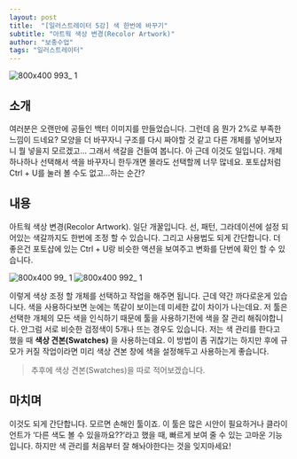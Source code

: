 ```yaml
---
layout: post
title:  "[일러스트레이터 5강] 색 한번에 바꾸기"
subtitle: "아트웍 색상 변경(Recolor Artwork)"
author: "보충수업"
tags: "일러스트레이터"
---
```


![800x400 993_ 1](https://user-images.githubusercontent.com/42730616/45138106-41d6f100-b1e6-11e8-8d43-851f236f4592.png)

## 소개
여러분은 오랜만에 공들인 백터 이미지를 만들었습니다. 그런데 음 뭔가 2%로 부족한 느낌이 드네요? 모양을 더 바꾸자니 구조를 다시 짜야할 것 같고 다른 개체를 넣어보자니 뭘 넣을지 모르겠고... 그래서 색갈을 건들여 봅니다. 아 근데 이것도 일입니다. 개체 하나하나 선택해서 색을 바꾸자니 한두개면 몰라도 선택할께 너무 많네요. 포토샵처럼 Ctrl + U를 눌러 볼 수도 없고...하는 순간?

## 내용
아트웍 색상 변경(Recolor Artwork). 일단 개꿀입니다. 선, 패턴, 그라데이션에 설정 되어있는 색갈까지도 한번에 조정 할 수 있습니다. 그리고 사용법도 되게 간단합니다. 더 좋은건 포토샵에 있는 Ctrl + U랑 비슷한 액션을 보여주고 변화를 단번에 확인 할 수 있습니다.

![800x400 99_ 1](https://user-images.githubusercontent.com/42730616/45138110-44d1e180-b1e6-11e8-8c6f-5da9dd0ac574.png)
![800x400 992_ 1](https://user-images.githubusercontent.com/42730616/45138118-48fdff00-b1e6-11e8-84f5-d084935252d6.png)

이렇게 색상 조정 할 개체를 선택하고 작업을 해주면 됩니다. 근데 약간 까다로운게 있습니다. 색을 사용하다보면 눈에는 똑같이 보이는데 미세한 값이 차이가 나는데요. 저 툴은 선택한 개체의 모든 색을 인식하기 때문에 툴을 사용하기전에 색을 잘 관리 해줘야합니다. 안그럼 서로 비슷한 검정색이 5개나 뜨는 경우도 있습니다. 저는 색 관리를 한다고 했을 때 **색상 견본(Swatches)** 을 사용하는데요. 이 방법이 좀 귀찮기는 하지만 후에 규모가 커질 작업이라면 미리 색상 견본 창에 색을 설정해두고 사용하는게 좋습니다.

>추후에 색상 견본(Swatches)을 따로 적어보겠습니다.


## 마치며
이것도 되게 간단합니다. 모르면 손해인 툴이죠. 이 툴은 많은 시안이 필요하거나 클라이언트가 ‘다른 색도 볼 수 있을까요??’라고 했을 때, 빠르게 보여 줄 수 있는 고마운 기능입니다. 하지만 색 관리를 처음부터 잘 해놔야한다는 것을 잊지마세요! 

